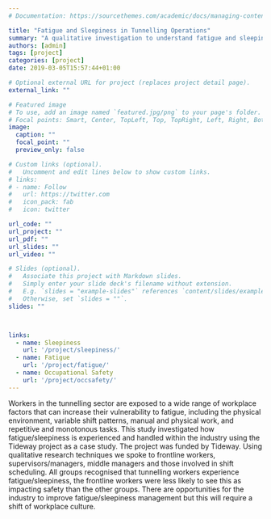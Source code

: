 ```yaml
---
# Documentation: https://sourcethemes.com/academic/docs/managing-content/

title: "Fatigue and Sleepiness in Tunnelling Operations"
summary: "A qualitative investigation to understand fatigue and sleepiness in tunnel construction workers 2018-2019"
authors: [admin]
tags: [project]
categories: [project]
date: 2019-03-05T15:57:44+01:00

# Optional external URL for project (replaces project detail page).
external_link: ""

# Featured image
# To use, add an image named `featured.jpg/png` to your page's folder.
# Focal points: Smart, Center, TopLeft, Top, TopRight, Left, Right, BottomLeft, Bottom, BottomRight.
image:
  caption: ""
  focal_point: ""
  preview_only: false

# Custom links (optional).
#   Uncomment and edit lines below to show custom links.
# links:
# - name: Follow
#   url: https://twitter.com
#   icon_pack: fab
#   icon: twitter

url_code: ""
url_project: ""
url_pdf: ""
url_slides: ""
url_video: ""

# Slides (optional).
#   Associate this project with Markdown slides.
#   Simply enter your slide deck's filename without extension.
#   E.g. `slides = "example-slides"` references `content/slides/example-slides.md`.
#   Otherwise, set `slides = ""`.
slides: ""



links:
  - name: Sleepiness
    url: '/project/sleepiness/'
  - name: Fatigue
    url: '/project/fatigue/'
  - name: Occupational Safety
    url: '/project/occsafety/'
---
```

Workers in the tunnelling sector are exposed to a wide range of workplace factors that can increase their vulnerability to fatigue, including the physical environment, variable shift patterns, manual and physical work, and repetitive and monotonous tasks. This study investigated how fatigue/sleepiness is experienced and handled within the industry using the Tideway project as a case study. The project was funded by Tideway. Using qualitative research techniques we spoke to frontline workers, supervisors/managers, middle managers and those involved in shift scheduling. All groups recognised that tunnelling workers experience fatigue/sleepiness, the frontline workers were less likely to see this as impacting safety than the other groups. There are opportunities for the industry to improve fatigue/sleepiness management but this will require a shift of workplace culture.



